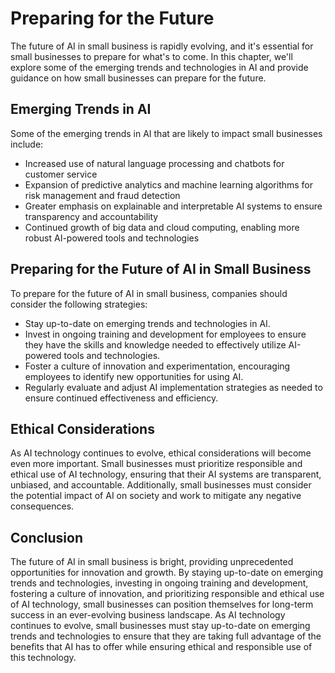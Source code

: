 Preparing for the Future
===================================================================

The future of AI in small business is rapidly evolving, and it's essential for small businesses to prepare for what's to come. In this chapter, we'll explore some of the emerging trends and technologies in AI and provide guidance on how small businesses can prepare for the future.

Emerging Trends in AI
---------------------

Some of the emerging trends in AI that are likely to impact small businesses include:

* Increased use of natural language processing and chatbots for customer service
* Expansion of predictive analytics and machine learning algorithms for risk management and fraud detection
* Greater emphasis on explainable and interpretable AI systems to ensure transparency and accountability
* Continued growth of big data and cloud computing, enabling more robust AI-powered tools and technologies

Preparing for the Future of AI in Small Business
------------------------------------------------

To prepare for the future of AI in small business, companies should consider the following strategies:

* Stay up-to-date on emerging trends and technologies in AI.
* Invest in ongoing training and development for employees to ensure they have the skills and knowledge needed to effectively utilize AI-powered tools and technologies.
* Foster a culture of innovation and experimentation, encouraging employees to identify new opportunities for using AI.
* Regularly evaluate and adjust AI implementation strategies as needed to ensure continued effectiveness and efficiency.

Ethical Considerations
----------------------

As AI technology continues to evolve, ethical considerations will become even more important. Small businesses must prioritize responsible and ethical use of AI technology, ensuring that their AI systems are transparent, unbiased, and accountable. Additionally, small businesses must consider the potential impact of AI on society and work to mitigate any negative consequences.

Conclusion
----------

The future of AI in small business is bright, providing unprecedented opportunities for innovation and growth. By staying up-to-date on emerging trends and technologies, investing in ongoing training and development, fostering a culture of innovation, and prioritizing responsible and ethical use of AI technology, small businesses can position themselves for long-term success in an ever-evolving business landscape. As AI technology continues to evolve, small businesses must stay up-to-date on emerging trends and technologies to ensure that they are taking full advantage of the benefits that AI has to offer while ensuring ethical and responsible use of this technology.
